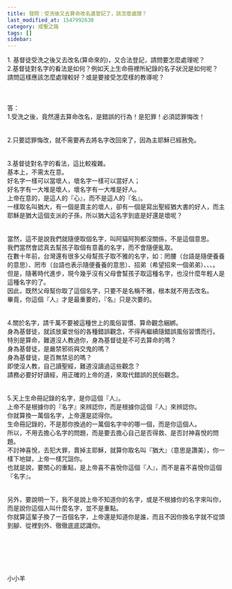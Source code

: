 ```yaml
---
title: 發問：受洗後又去算命改名還登記了，該怎麼處理？
last_modified_at: 1547992638
category: 成聖之路
tags: []
sidebar: 
---
```


<p>1.	基督徒受洗之後又去改名(算命來的)，又合法登記，請問要怎麼處理呢？<br/>2.基督徒對名字的看法是如何？例如天上生命冊裡所紀錄的名子狀況是如何呢？<br/>請問這樣應該怎麼處理較好？或是要接受怎麼樣的教導呢？<br/><!--more--><br/><br/><br/>答：<br/>1.受洗之後，竟然還去算命改名，是錯誤的行為！是犯罪！必須認罪悔改！<br/> <br/><br/>2.只要認罪悔改，就不需要再去將名字改回來了，因為主耶穌已經赦免。<br/> <br/><br/>3.基督徒對名字的看法，這比較複雜。<br/>基本上，不需太在意。<br/>好名字一樣可以當壞人，壞名字一樣可以當好人；<br/>好名字有一大堆是壞人，壞名字有一大堆是好人。<br/>上帝在意的，是這人的『心』，而不是這人的『名』。<br/>一樣取名叫猶大，有一個是賣主的壞人，卻有一個是寫出聖經猶大書的好人，而主耶穌是猶大這個支派的子孫，所以猶大這名字到底是好還是壞呢？<br/><br/><br/>當然，這不是說我們就隨便取個名字，叫阿貓阿狗都沒關係，不是這個意思。<br/>我們當然會認真去幫孩子取個有意義的名字，而不會隨便亂取。<br/>在數十年前，台灣還有很多父母幫孩子取不雅的名字，如：罔腰（台語是隨便養養的意思）、罔市（台語也表示隨便養養的意思）、招弟（希望招來一個弟弟）、、、。<br/>但是，隨著時代進步，現今幾乎沒有父母會幫孩子取這種名字，也沒什麼年輕人是這種名字的了。<br/>因此，既然父母幫你取了這個名字，只要不是名稱不雅，根本就不用去改名。<br/>畢竟，你這個『人』才是最重要的，『名』只是次要的。<br/> <br/><br/>4.關於名字，請千萬不要被這種世上的風俗習慣、算命觀念綑綁。<br/>身為基督徒，就該放棄世俗的各種錯誤觀念，不得再繼續隨錯誤風俗習慣而行。<br/>特別是算命，難道沒人教過你，身為基督徒是不可去算命的嗎？<br/>身為基督徒，是嚴禁邪術與交鬼的嗎？<br/>身為基督徒，是百無禁忌的嗎？<br/>即使沒人教，自己讀聖經，難道沒讀過這些觀念？<br/>請務必要好好讀經，用正確的上帝的道，來取代錯誤的民俗觀念。<br/><br/> <br/>5.天上生命冊記錄的名字，是你這個『人』。<br/>上帝不是根據你的『名字』來辨認你，而是根據你這個『人』來辨認你。<br/>你就算換一萬個名字，上帝還是認得你。<br/>生命冊記錄的，不是那你換過的一萬個名字中的哪一個，而是你這個人。<br/>所以，不用去擔心名字的問題，而是要去擔心自己是否得救、是否討神喜悅的問題。<br/>不討神喜悅，去犯大罪，賣掉主耶穌，就算你取名叫『猶大』（意思是讚美），你一樣下地獄，上帝一樣咒詛你。<br/>也就是說，要關心的重點，是上帝喜不喜悅你這個『人』，而不是喜不喜悅你這個『名字』。<br/><br/><br/>另外，要說明一下，我不是說上帝不知道你的名字，或是不根據你的名字來叫你，<br/>而是說你這個人叫什麼名字，並不是重點。<br/>你就算這輩子換了一百個名字，上帝還是知道你是誰，而且不因你換名字就不從頭到腳、從裡到外、徹徹底底認識你。<br/><br/><br/><br/><br/><br/><br/>小小羊<br/><br/></p>